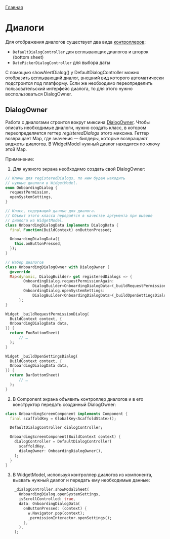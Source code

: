 [Главная](../main.md)

# Диалоги

Для отображения диалогов существует два вида [контроллеров](../../../packages/template/lib/ui/base/default_dialog_controller.dart):

* `DefaultDialogController` для всплывающих диалогов и шторок (bottom sheet)
* `DatePickerDialogController` для выбора даты

С помощью showAlertDialog() у DefaultDialogController можно отобразить всплывающий диалог, внешний вид которого автоматически подстроится под платформу. Если же необходимо переопределить пользовательский интерфейс диалога, то для этого нужно воспользоваться DialogOwner.

## DialogOwner

Работа с диалогами строится вокруг миксина [DialogOwner](../../../packages/template/lib/ui/base/owners/dialog_owner.dart). Чтобы описать необходимые диалоги, нужно создать класс, в котором переопределяется геттер *registeredDialogs* этого миксина. Геттер возвращает Map, где значения — билдеры, которые возвращают виджеты диалогов. В WidgetModel нужный диалог находится по ключу этой Map.

Применение:

1. Для нужного экрана необходимо создать свой DialogOwner:

```dart
// Ключи для registeredDialogs, по ним будем находить
// нужные диалоги в WidgetModel.
enum OnboardingDialog {
  requestPermission,
  openSystemSettings,
}

// Класс, содержащий данные для диалога.
// Объект этого класса передаётся в качестве аргумента при вызове
// диалога из WidgetModel.
class OnboardingDialogData implements DialogData {
  final Function(BuildContext) onButtonPressed;

  OnboardingDialogData({
    this.onButtonPressed,
  });
}

// Набор диалогов
class OnboardingDialogOwner with DialogOwner {
  @override
  Map<dynamic, DialogBuilder> get registeredDialogs => {
        OnboardingDialog.requestPermissionAgain:
            DialogBuilder<OnboardingDialogData>(_buildRequestPermissionDialog),
        OnboardingDialog.openSystemSettings:
            DialogBuilder<OnboardingDialogData>(_buildOpenSettingsDialog),
      };
}

Widget _buildRequestPermissionDialog(
  BuildContext context, {
  OnboardingDialogData data,
}) {
  return FooBottomSheet(
      // …
  );
}

Widget _buildOpenSettingsDialog(
  BuildContext context, {
  OnboardingDialogData data,
}) {
  return BarBottomSheet(
      // …
  );
}

```
2. В Component экрана объявить контроллер диалогов и в его конструктор передать созданный DialogOwner:

```dart
class OnboardingScreenComponent implements Component {
  final scaffoldKey = GlobalKey<ScaffoldState>();

  DefaultDialogController dialogController;

  OnboardingScreenComponent(BuildContext context) {
    dialogController = DefaultDialogController(
      scaffoldKey,
      dialogOwner: OnboardingDialogOwner(),
    );
  }
}
```
3. В WidgetModel, используя контроллер диалогов из компонента, вызвать нужный диалог и передать ему необходимые данные:
```dart
    _dialogController.showModalSheet(
      OnboardingDialog.openSystemSettings,
      isScrollControlled: true,
      data: OnboardingDialogData(
        onButtonPressed: (context) {
          w.Navigator.pop(context);
          _permissionInteractor.openSettings();
        },
      ),
    );
```